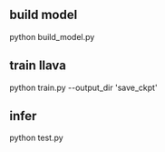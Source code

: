 
## build model
python build_model.py


## train llava
python train.py --output_dir 'save_ckpt'


## infer
python test.py
